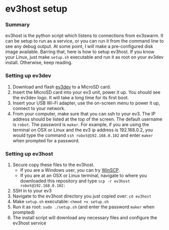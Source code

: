 # ev3host setup

### Summary

ev3host is the python script which listens to connections from ev3swarm. It can be setup to run as a service, or you can run it from the command line to see any debug output.  At some point, I will make a pre-configured disk image available. Barring that, here is how to setup ev3host. If you know your Linux, just make `setup.sh` executable and run it as root on your ev3dev install. Otherwise, keep reading.

### Setting up ev3dev

1. Download and flash [ev3dev](http://www.ev3dev.org/) to a MicroSD card.
2. Insert the MicroSD card into your ev3 unit, power it up. You should see the
ev3dev logo. It will take a long time for its first boot.
3. Insert your USB Wi-Fi adapter, use the on-screen menu to power it up, connect to your network.
4. From your computer, make sure that you can ssh to your ev3. The IP address should be listed at the top of the screen. The default username is `robot`. The password is `maker`. For example, if you are using the terminal on OSX or Linux and the ev3 ip address is 192.168.0.2, you would type the command `ssh robot@192.168.0.102` and enter `maker` when prompted for a password.

### Setting up ev3host

1. Secure copy these files to the ev3host.
	- If you are a Windows user, you can try [WinSCP](https://winscp.net/eng/download.php). 
	- If you are at an OSX or Linux terminal, navigate to where you downloaded this repository and type `scp -r ev3host robot@192.168.0.102:`
2. SSH in to your ev3
3. Navigate to the ev3host directory you just copied over: `cd ev3host`
4. Make `setup.sh` executable: `chmod +x setup.sh`
5. Run it as root: `sudo ./setup.sh` (and enter the password `maker` when prompted)
6. The install script will download any necessary files and configure the ev3host service
